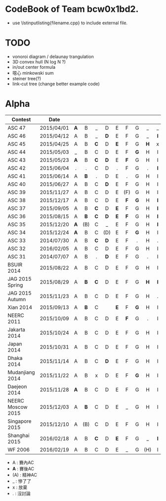# CodeBook of Team bcw0x1bd2.

- use \lstinputlisting{filename.cpp} to include external file.
  
# TODO  
  
- vonoroi diagram / delaunay trangulation  
- 3D convex hull (N log N ?) 
- in/out center formula  
- 噁心 minkowski sum  
- steiner tree(?)  
- link-cut tree (change better example code)

# Alpha

| Contest       | Date          |   |   |   |   |   |   |   |   |   |   |   |   |
| ------------- |:-------------:|:-:|:-:|:-:|:-:|:-:|:-:|:-:|:-:|:-:|:-:|:-:|:-:|
| ASC 47        | 2015/04/01    | **A** | B | _ | D | E | F | G | _ | _ | J |   |
| ASC 46        | 2015/04/12    | A | B | _ | **D** | E | F | G | _ | **I** | J |
| ASC 45        | 2015/04/25    | A | B | **C** | D | **E** | F | G | **H** | x | x | K |
| ASC 44        | 2015/05/03    | _ | B | C | D | E | F | **G** | H | I | x |
| ASC 43        | 2015/05/23    | **A** | B | **C** | **D** | E | **F**| G | H | I | J | K | L |
| ASC 42        | 2015/06/04    | . | . | C | D | . | F | G | . | **I** | J |
| ASC 41        | 2015/06/14    | A | **B** | . | D | E | . | G | H | I | J |
| ASC 40        | 2015/06/27    | A | B | C | **D** | E | F | G | H | I | . |
| ASC 39        | 2015/11/27    | A | B | C | D | E | (F) | G | H | I | J |
| ASC 38        | 2015/12/17    | A | B | C | D | E | **F** | **G** | H | **I** | J |
| ASC 37        | 2015/09/05    | A | B | **C** | D | **E** | F | G | H | **I** |
| ASC 36        | 2015/08/15    | A | **B** | **C** | **D** | **E** | **F** | G | H | **I** | J |
| ASC 35        | 2015/12/20    | **A** | (B) | C | _ | E | F | G | H | **I** | J |
| ASC 34        | 2015/12/24    | **A** | B | C | (D) | E | F | **G** | H | I | J |
| ASC 33        | 2014/07/30    | A | B | **C** | **D** | E | F | . | H | . | J |
| ASC 32        | 2016/02/05    | A | B | C | D | E | F | G | H | I | J | K |
| ASC 31        | 2014/07/07    | A | B | . | **D** | E | F | G | . | I | . | K |
| BSUIR 2014    | 2015/08/22    | A | B | C | D | E | F | G | H | I | J | K |
| JAG 2015 Spring | 2015/08/29  | A | **B** | **C** | D | E | F | G | **H** | **I** | **J** | K | L |
| JAG 2015 Autumn | 2015/11/23  | A | B | C | D | E | F | G | H | . | J | K |
| Xian 2014       | 2015/09/13  | A | **B**  | C |   | **E**  | F | **G**  | H | I | **J**  | K |
| NEERC 2011      | 2015/10/09  | A | B | C | D | E | **F**  | G | .  | I | **J**  | K | **L** |
| Jakarta 2014    | 2015/10/24  | A | B | C | D | E | F | G | H | I | J | K |
| Japan 2014      | 2015/10/31  | A | B | C | D | E | F | G | H | I | J | **K**|
| Dhaka 2014      | 2015/11/14  | A | B | C | **D** | E | F | G | H | I | J |
| Mudanjiang 2014 | 2015/11/22  | A | B | x | D | E | F | **G** | H | I | . | **K** |
| Daejeon 2014    | 2015/11/28  | **A** | B | C | D | E | F | G | H | I | J | K | **L** |
| NEERC Moscow 2015 | 2015/12/03| A | **B** | C | D | E | _ | G | H | I | J | K | L |
| Singapore 2015  | 2015/12/10  | A | (B) | C | D | E | F | G | H | I | J | **K** |
| Shanghai 2015   | 2016/02/18  | A | B | **C** | D | **E** | F | G | _ | **I** | **J** | K | L |
| WF 2006         | 2016/02/19  | A | B | C | D | E | _ | G | (H) | I | (J) |

- A : 賽內AC  
- **A** : 賽後AC  
- (A) : 精神AC  
- _ : 慘了了  
- x : 放棄
- . : 沒討論 
